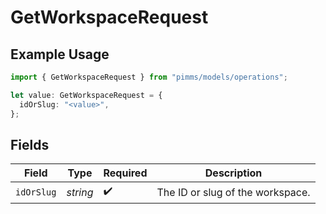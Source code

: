 # GetWorkspaceRequest

## Example Usage

```typescript
import { GetWorkspaceRequest } from "pimms/models/operations";

let value: GetWorkspaceRequest = {
  idOrSlug: "<value>",
};
```

## Fields

| Field                            | Type                             | Required                         | Description                      |
| -------------------------------- | -------------------------------- | -------------------------------- | -------------------------------- |
| `idOrSlug`                       | *string*                         | :heavy_check_mark:               | The ID or slug of the workspace. |